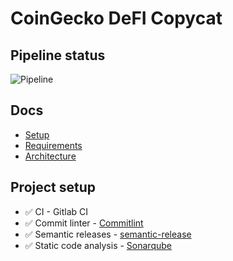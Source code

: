 # CoinGecko DeFI Copycat

## Pipeline status

![Pipeline](https://gitlab.com/firmino.changani/coingecko-defi-copycat-vuecoingecko-defi-copycat-vue/badges/develop/pipeline.svg)

## Docs

- [Setup](./docs/setup.md)
- [Requirements](./docs/setup.md)
- [Architecture](./docs/setup.md)

## Project setup

- ✅ CI - Gitlab CI
- ✅ Commit linter - [Commitlint](https://commitlint.js.org/#/)
- ✅ Semantic releases - [semantic-release](https://semantic-release.gitbook.io/semantic-release/)
- ✅ Static code analysis - [Sonarqube](https://sonarqube.changani.me/dashboard?id=firmino.changani_coingecko-defi-copycat-vue_AXuXrej-158ljRfCr3o9)
